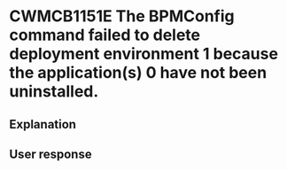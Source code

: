 # CWMCB1151E The BPMConfig command failed to delete deployment environment 1 because the application(s) 0 have not been uninstalled.

## Explanation

## User response